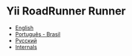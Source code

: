 # Yii RoadRunner Runner

- [English](en/readme.md)
- [Português - Brasil](pt-BR/readme.md)
- [Русский](ru/readme.md)
- [Internals](../internals.md)

